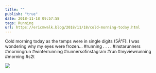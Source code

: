 ```yaml
---
title: ""
publish: "true"
date: 2018-11-18 09:57:58
tags: Running
url: https://ericmwalk.blog/2018/11/18/cold-morning-today.html
---
```


Cold morning today as the temps were in single digits (5Â°F). I was wondering why my eyes were frozen... #running .
.
.
.
#instarunners #morningrun #winterrunning #runnersofinstagram #run #myviewrunning #morning #s2t

![](https://ericmwalk.blog/uploads/2022/e6a4e36d8c.jpg)